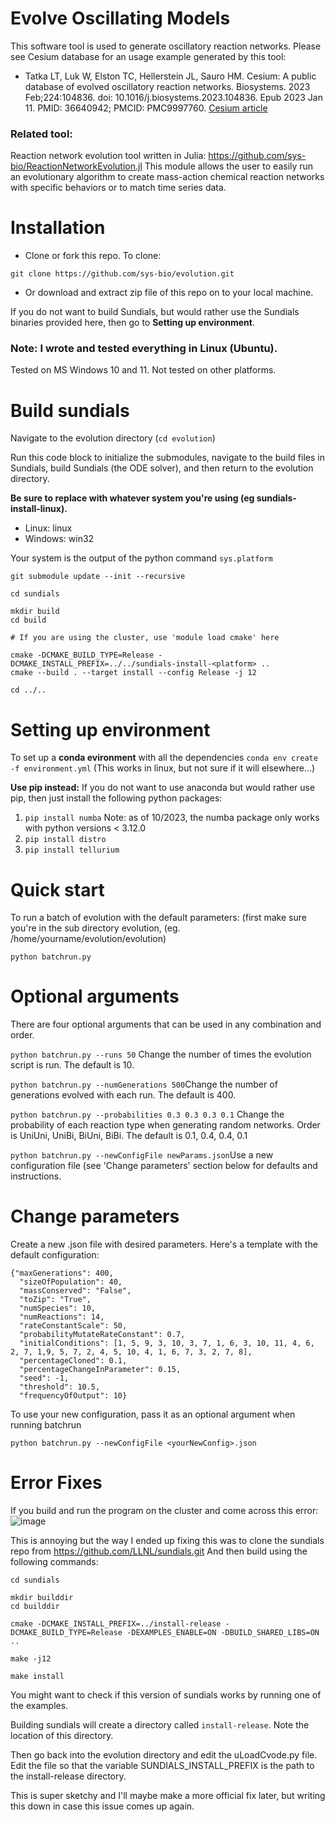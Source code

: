# Evolve Oscillating Models
This software tool is used to generate oscillatory reaction networks. Please see Cesium database for an usage example generated by this tool:
- Tatka LT, Luk W, Elston TC, Hellerstein JL, Sauro HM. Cesium: A public database of evolved oscillatory reaction networks. Biosystems. 2023 Feb;224:104836. doi: 10.1016/j.biosystems.2023.104836. Epub 2023 Jan 11. PMID: 36640942; PMCID: PMC9997760. [Cesium article](https://pubmed.ncbi.nlm.nih.gov/36640942/)

### Related tool:
Reaction network evolution tool written in Julia: https://github.com/sys-bio/ReactionNetworkEvolution.jl 
This module allows the user to easily run an evolutionary algorithm to create mass-action chemical reaction networks with specific behaviors or to match time series data.

# Installation
- Clone or fork this repo. To clone: 

```git clone https://github.com/sys-bio/evolution.git```

- Or download and extract zip file of this repo on to your local machine.

If you do not want to build Sundials, but would rather use the Sundials binaries provided here, then go to **Setting up environment**.
### Note: I wrote and tested everything in Linux (Ubuntu). 
Tested on MS Windows 10 and 11. Not tested on other platforms.
# Build sundials 
Navigate to the evolution directory (```cd evolution```)

Run this code block to initialize the submodules, navigate to the build files in Sundials, build Sundials (the ODE solver), and then return to the evolution directory.

<b> Be sure to replace <platform> with whatever system you're using (eg sundials-install-linux). </b>
  * Linux: linux
  * Windows: win32

Your system is the output of the python command ```sys.platform```

```
git submodule update --init --recursive

cd sundials

mkdir build
cd build
 
# If you are using the cluster, use 'module load cmake' here 

cmake -DCMAKE_BUILD_TYPE=Release -DCMAKE_INSTALL_PREFIX=../../sundials-install-<platform> ..
cmake --build . --target install --config Release -j 12

cd ../..
```

# Setting up environment
To set up a **conda evironment** with all the dependencies
```conda env create -f environment.yml```
(This works in linux, but not sure if it will elsewhere...)

**Use pip instead:** If you do not want to use anaconda but would rather use pip, then just install the following python packages:
1. ```pip install numba``` Note: as of 10/2023, the numba package only works with python versions < 3.12.0 
2. ```pip install distro```
3. ```pip install tellurium```
 
# Quick start
To run a batch of evolution with the default parameters:
(first make sure you're in the sub directory evolution, (eg. /home/yourname/evolution/evolution)
```
python batchrun.py
```
# Optional arguments
There are four optional arguments that can be used in any combination and order. 

```python batchrun.py --runs 50``` Change the number of times the evolution script is run. The default is 10. 

```python batchrun.py --numGenerations 500```Change the number of generations evolved with each run. The default is 400.

```python batchrun.py --probabilities 0.3 0.3 0.3 0.1``` Change the probability of each reaction type when generating random networks. Order is UniUni, UniBi, BiUni, BiBi. The default is 0.1, 0.4, 0.4, 0.1

```python batchrun.py --newConfigFile newParams.json```Use a new configuration file (see 'Change parameters' section below for defaults and instructions.


# Change parameters
Create a new .json file with desired parameters. Here's a template with the default configuration:
```
{"maxGenerations": 400,
  "sizeOfPopulation": 40,
  "massConserved": "False",
  "toZip": "True",
  "numSpecies": 10,
  "numReactions": 14,
  "rateConstantScale": 50,
  "probabilityMutateRateConstant": 0.7,
  "initialConditions": [1, 5, 9, 3, 10, 3, 7, 1, 6, 3, 10, 11, 4, 6, 2, 7, 1,9, 5, 7, 2, 4, 5, 10, 4, 1, 6, 7, 3, 2, 7, 8],
  "percentageCloned": 0.1,
  "percentageChangeInParameter": 0.15,
  "seed": -1,
  "threshold": 10.5,
  "frequencyOfOutput": 10}
  ```
To use your new configuration, pass it as an optional argument when running batchrun
```
python batchrun.py --newConfigFile <yourNewConfig>.json
```
# Error Fixes
 If you build and run the program on the cluster and come across this error:
 ![image](https://user-images.githubusercontent.com/63520222/171741202-c1610d8a-0ba5-4c54-af42-0fec5675debf.png)
 
 This is annoying but the way I ended up fixing this was to clone the sundials repo from https://github.com/LLNL/sundials.git
And then build using the following commands:
 ```
 cd sundials
 
 mkdir builddir
 cd builddir
 
 cmake -DCMAKE_INSTALL_PREFIX=../install-release -DCMAKE_BUILD_TYPE=Release -DEXAMPLES_ENABLE=ON -DBUILD_SHARED_LIBS=ON ..

 make -j12

 make install
```
 You might want to check if this version of sundials works by running one of the examples.
 
 Building sundials will create a directory called ```install-release```. Note the location of this directory. 
 
 Then go back into the evolution directory and edit the uLoadCvode.py file. Edit the file so that the variable SUNDIALS_INSTALL_PREFIX is the path to the install-release directory. 
 
 This is super sketchy and I'll maybe make a more official fix later, but writing this down in case this issue comes up again.
 
